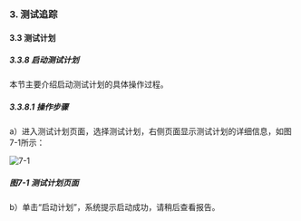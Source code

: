 ### 3. 测试追踪

#### 3.3 测试计划

##### 3.3.8 启动测试计划

本节主要介绍启动测试计划的具体操作过程。

##### 3.3.8.1 操作步骤

a）进入测试计划页面，选择测试计划，右侧页面显示测试计划的详细信息，如图7-1所示：

![7-1](https://www.feisuanyz.com/fstest/cszz/jihua/9.png)

##### 图7-1 测试计划页面

b）单击“启动计划”，系统提示启动成功，请稍后查看报告。
